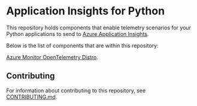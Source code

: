 # Application Insights for Python

This repository holds components that enable telemetry scenarios for your Python applications to send to [Azure Application Insights][azure_application_insights].

Below is the list of components that are within this repository:

[Azure Monitor OpenTelemetry Distro][azure-monitor-opentelemetry-distro].

## Contributing

For information about contributing to this repository, see [CONTRIBUTING.md](CONTRIBUTING.md).

<!-- LINKS -->
[azure_application_insights]: https://azure.microsoft.com/documentation/articles/app-insights-overview/
[azure-monitor-opentelemetry-distro]: https://github.com/microsoft/ApplicationInsights-Python/blob/main/azure-monitor-opentelemetry-distro/README.md
